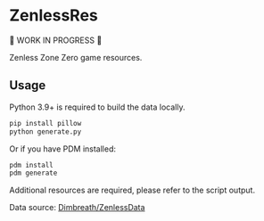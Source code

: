 # ZenlessRes

🚧 WORK IN PROGRESS 🚧

Zenless Zone Zero game resources.

## Usage

Python 3.9+ is required to build the data locally.

```bash
pip install pillow
python generate.py
```

Or if you have PDM installed:

```bash
pdm install
pdm generate
```

Additional resources are required, please refer to the script output.

Data source: [Dimbreath/ZenlessData](https://github.com/Dimbreath/ZenlessData)
